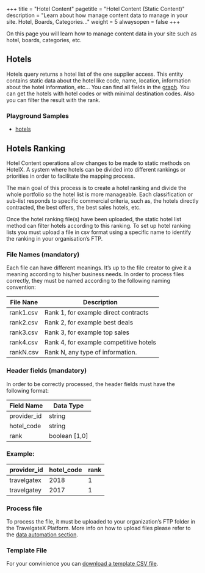 +++
title = "Hotel Content"
pagetitle = "Hotel Content (Static Content)"
description = "Learn about how manage content data to manage in your site. Hotel, Boards, Categories..."
weight = 5
alwaysopen = false
+++

On this page you will learn how to manage content data in your site such as hotel, boards, categories, etc.

## Hotels

Hotels query returns a hotel list of the one supplier access. This entity contains static data about the hotel like code, name, location, information about the hotel information, etc... You can find all fields in the [graph](https://api.travelgatex.com/). You can get the hotels with hotel codes or with minimal destination codes. Also you can filter the result with the rank.

### Playground Samples

* [hotels](https://graphqlbin.com/58y0Sp) 

## Hotels Ranking

Hotel Content operations allow changes to be made to static methods on HotelX. A system where hotels can be divided into different rankings or priorities in order to facilitate the mapping process.

The main goal of this process is to create a hotel ranking and divide the whole portfolio so the hotel list is more manageable. Each classification or sub-list responds to specific commercial criteria, such as, the hotels directly contracted, the best offers, the best sales hotels, etc.

Once the hotel ranking file(s) have been uploaded, the static hotel list method can filter hotels according to this ranking. To set up hotel ranking lists you must upload a file in csv format using a specific name to identify the ranking in your organisation’s FTP.

### File Names (mandatory)

Each file can have different meanings. It’s up to the file creator to give it a meaning according to his/her business needs. In order to process files correctly, they must be named according to the following naming convention:

|File Nane| Description|
|---------|------------|
|rank1.csv | Rank 1, for example direct contracts |
|rank2.csv | Rank 2, for example best deals |
|rank3.csv | Rank 3, for example top sales |
|rank4.csv | Rank 4, for example competitive hotels |
|rankN.csv | Rank N, any type of information.|

### Header fields (mandatory)

In order to be correctly processed, the header fields must have the following format:

| Field Name | Data Type |
|-------------|----------|
| provider_id | string |
| hotel_code | string |
| rank | boolean [1,0] |

### Example:

| provider_id | hotel_code |rank |
|-------------|------------|-----|
| travelgatex | 2018 | 1 |
| travelgatey | 2017 | 1 |

### Process file

To process the file, it must be uploaded to your organization’s FTP folder in the TravelgateX Platform. More info on how to upload files please refer to the [data automation section](/travelgatex/data-automation/).

### Template File

For your convinience you can [download a template CSV file](/content/rank1.csv).
